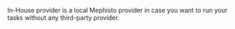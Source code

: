 <!---
  Copyright (c) Meta Platforms and its affiliates.
  This source code is licensed under the MIT license found in the
  LICENSE file in the root directory of this source tree.
-->

In-House provider is a local Mephisto provider in case you want to run your tasks without any third-party provider.
